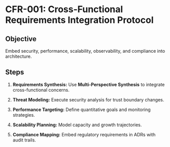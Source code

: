 # CFR-001: Cross-Functional Requirements Integration Protocol

## Objective
Embed security, performance, scalability, observability, and compliance into architecture.

## Steps

1. **Requirements Synthesis:** Use **Multi-Perspective Synthesis** to integrate cross-functional concerns.

2. **Threat Modeling:** Execute security analysis for trust boundary changes.

3. **Performance Targeting:** Define quantitative goals and monitoring strategies.

4. **Scalability Planning:** Model capacity and growth trajectories.

5. **Compliance Mapping:** Embed regulatory requirements in ADRs with audit trails.